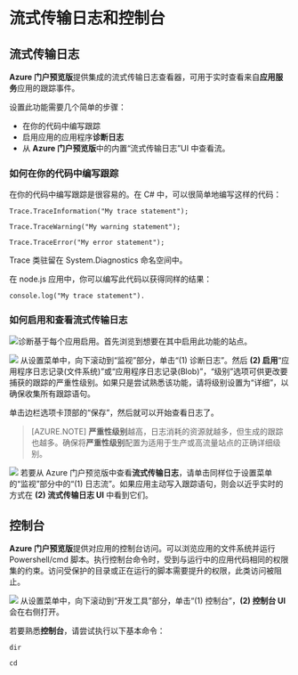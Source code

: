 <properties 
	pageTitle="流式传输日志和控制台" 
	description="流式传输日志和控制台概述" 
	authors="btardif" 
	manager="wpickett" 
	editor="" 
	services="app-service\web" 
	documentationCenter=""/>  


<tags 
	ms.service="app-service-web" 
	ms.workload="web" 
	ms.tgt_pltfrm="na" 
	ms.devlang="multiple" 
	ms.topic="article" 
	ms.date="10/12/2016" 
	wacn.date="" 
	ms.author="byvinyal"/>  


# 流式传输日志和控制台

## 流式传输日志

**Azure 门户预览版**提供集成的流式传输日志查看器，可用于实时查看来自**应用服务**应用的跟踪事件。

设置此功能需要几个简单的步骤：

- 在你的代码中编写跟踪
- 启用应用的应用程序**诊断日志**
- 从 **Azure 门户预览版**中的内置“流式传输日志”UI 中查看流。

### 如何在你的代码中编写跟踪 ###

在你的代码中编写跟踪是很容易的。在 C# 中，可以很简单地编写这样的代码：

`````````````````````````
Trace.TraceInformation("My trace statement");
`````````````````````````

`````````````````````````
Trace.TraceWarning("My warning statement");
`````````````````````````

`````````````````````````
Trace.TraceError("My error statement");
`````````````````````````

Trace 类驻留在 System.Diagnostics 命名空间中。

在 node.js 应用中，你可以编写此代码以获得同样的结果：

`````````````````````````
console.log("My trace statement").
`````````````````````````

### 如何启用和查看流式传输日志
![][BrowseSitesScreenshot]诊断基于每个应用启用。首先浏览到想要在其中启用此功能的站点。
  
![][DiagnosticsLogs]
从设置菜单中，向下滚动到“监视”部分，单击“(1) 诊断日志”。然后 **(2) 启用**“应用程序日志记录(文件系统)”或“应用程序日志记录(Blob)”，“级别”选项可供更改要捕获的跟踪的严重性级别。如果只是尝试熟悉该功能，请将级别设置为“详细”，以确保收集所有跟踪语句。

单击边栏选项卡顶部的“保存”，然后就可以开始查看日志了。

>[AZURE.NOTE] **严重性级别**越高，日志消耗的资源就越多，但生成的跟踪也越多。确保将**严重性级别**配置为适用于生产或高流量站点的正确详细级别。

![][StreamingLogsScreenshot]
若要从 Azure 门户预览版中查看**流式传输日志**，请单击同样位于设置菜单的“监视”部分中的“(1) 日志流”。如果应用主动写入跟踪语句，则会以近乎实时的方式在 **(2) 流式传输日志 UI** 中看到它们。

## 控制台
**Azure 门户预览版**提供对应用的控制台访问。可以浏览应用的文件系统并运行 Powershell/cmd 脚本。执行控制台命令时，受到与运行中的应用代码相同的权限集的约束。访问受保护的目录或正在运行的脚本需要提升的权限，此类访问被阻止。

![][ConsoleScreenshot]
从设置菜单中，向下滚动到“开发工具”部分，单击“(1) 控制台”，**(2) 控制台 UI** 会在右侧打开。

若要熟悉**控制台**，请尝试执行以下基本命令：

`````````````````````````
dir
`````````````````````````

`````````````````````````
cd
`````````````````````````

<!-- Images. -->

[DiagnosticsLogs]: ./media/web-sites-streaming-logs-and-console/diagnostic-logs.png
[BrowseSitesScreenshot]: ./media/web-sites-streaming-logs-and-console/browse-sites.png
[StreamingLogsScreenshot]: ./media/web-sites-streaming-logs-and-console/streaming-logs.png
[ConsoleScreenshot]: ./media/web-sites-streaming-logs-and-console/console.png

<!---HONumber=Mooncake_1024_2016-->